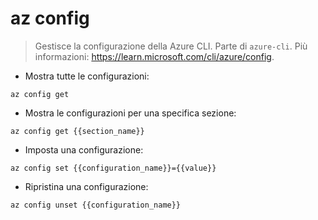 # az config

> Gestisce la configurazione della Azure CLI.
> Parte di `azure-cli`.
> Più informazioni: <https://learn.microsoft.com/cli/azure/config>.

- Mostra tutte le configurazioni:

`az config get`

- Mostra le configurazioni per una specifica sezione:

`az config get {{section_name}}`

- Imposta una configurazione:

`az config set {{configuration_name}}={{value}}`

- Ripristina una configurazione:

`az config unset {{configuration_name}}`
